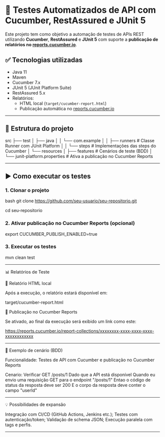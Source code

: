 # 🧪 Testes Automatizados de API com Cucumber, RestAssured e JUnit 5

Este projeto tem como objetivo a automação de testes de APIs REST utilizando **Cucumber**, **RestAssured** e **JUnit 5** com suporte a **publicação de relatórios no [reports.cucumber.io](https://reports.cucumber.io)**.

## ✅ Tecnologias utilizadas

- Java 11
- Maven
- Cucumber 7.x
- JUnit 5 (JUnit Platform Suite)
- RestAssured 5.x
- Relatórios:
  - HTML local (`target/cucumber-report.html`)
  - Publicação automática no [reports.cucumber.io](https://reports.cucumber.io)

---

## 📁 Estrutura do projeto

src
├── test
│ ├── java
│ │ └── com.example
│ │ ├── runners # Classe Runner com JUnit Platform
│ │ └── steps # Implementações das steps do Cucumber
│ └── resources
│ ├── features # Cenários de teste (BDD)
│ └── junit-platform.properties # Ativa a publicação no Cucumber Reports

---

## ▶️ Como executar os testes

### 1. Clonar o projeto

bash
git clone https://github.com/seu-usuario/seu-repositorio.git

cd seu-repositorio

### 2. Ativar publicação no Cucumber Reports (opcional)

export CUCUMBER_PUBLISH_ENABLED=true

### 3. Executar os testes
mvn clean test

---

📊 Relatórios de Teste

🔹 Relatório HTML local

Após a execução, o relatório estará disponível em:

target/cucumber-report.html

🔹 Publicação no Cucumber Reports

Se ativado, ao final da execução será exibido um link como este:

https://reports.cucumber.io/report-collections/xxxxxxxx-xxxx-xxxx-xxxx-xxxxxxxxxxxx

---

🧪 Exemplo de cenário (BDD)

Funcionalidade: Testes de API com Cucumber e publicação no Cucumber Reports

  Cenario: Verificar GET /posts/1
    Dado que a API está disponível
    Quando eu envio uma requisição GET para o endpoint "/posts/1"
    Entao o código de status da resposta deve ser 200
    E o corpo da resposta deve conter o campo "userId"

---    

💡 Possibilidades de expansão

Integração com CI/CD (GitHub Actions, Jenkins etc.);
Testes com autenticação/token;
Validação de schema JSON;
Execução paralela com tags e perfis.

---







